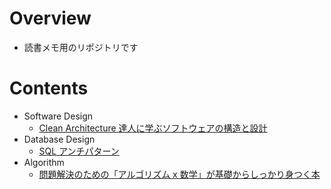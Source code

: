 # Overview

- 読書メモ用のリポジトリです

# Contents

- Software Design
  - [Clean Architecture 達人に学ぶソフトウェアの構造と設計](/docs/software_design/clean_architecture/note.md)
- Database Design
  - [SQL アンチパターン](/docs/database_design/sql_antipatterns/note.md)
- Algorithm
  - [問題解決のための「アルゴリズム x 数学」が基礎からしっかり身つく本](/docs/algorithm/note.md)
